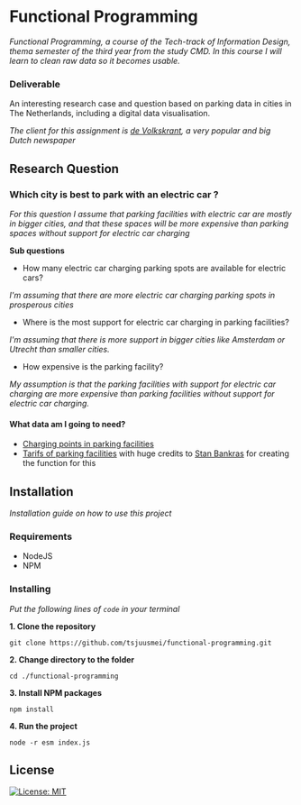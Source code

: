 # Functional Programming

*Functional Programming, a course of the Tech-track of Information Design, thema semester of the third year from the study CMD. In this course I will learn to clean raw data so it becomes usable.*

### Deliverable

An interesting research case and question based on parking data in cities in The Netherlands, including a digital data visualisation.

*The client for this assignment is [de Volkskrant](https://www.volkskrant.nl/), a very popular and big Dutch newspaper*

## Research Question

### Which city is best to park with an electric car ?

*For this question I assume that parking facilities with electric car are mostly in bigger cities, and that these spaces will be more expensive than parking spaces without support for electric car charging*

**Sub questions**

* How many electric car charging parking spots are available for electric cars?

*I'm assuming that there are more electric car charging parking spots in prosperous cities*

* Where is the most support for electric car charging in parking facilities?

*I'm assuming that there is more support in bigger cities like Amsterdam or Utrecht than smaller cities.*

* How expensive is the parking facility?

*My assumption is that the parking facilities with support for electric car charging are more expensive than parking facilities without support for electric car charging.*

#### What data am I going to need?

* [Charging points in parking facilities](https://opendata.rdw.nl/Parkeren/Open-Data-Parkeren-SPECIFICATIES-PARKEERGEBIED/b3us-f26s)
* [Tarifs of parking facilities](https://github.com/StanBankras/functional-programming/blob/7b103e400c03b80f58c1b2a4acc710a336ca5951/src/js/index.js#L70-L129) with huge credits to [Stan Bankras](https://github.com/StanBankras/) for creating the function for this


## Installation

*Installation guide on how to use this project*

### Requirements

* NodeJS
* NPM

### Installing

*Put the following lines of `code` in your terminal*

**1. Clone the repository**

```
git clone https://github.com/tsjuusmei/functional-programming.git
```

**2. Change directory to the folder**

```
cd ./functional-programming
```

**3. Install NPM packages**

```
npm install
```

**4. Run the project**

```
node -r esm index.js
```

## License

[![License: MIT](https://img.shields.io/badge/License-MIT-yellow.svg)](https://opensource.org/licenses/MIT)
